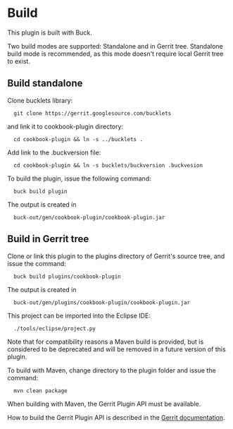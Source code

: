 Build
=====

This plugin is built with Buck.

Two build modes are supported: Standalone and in Gerrit tree. Standalone
build mode is recommended, as this mode doesn't require local Gerrit
tree to exist.

Build standalone
----------------

Clone bucklets library:

```
  git clone https://gerrit.googlesource.com/bucklets

```
and link it to cookbook-plugin directory:

```
  cd cookbook-plugin && ln -s ../bucklets .
```

Add link to the .buckversion file:

```
  cd cookbook-plugin && ln -s bucklets/buckversion .buckvesion
```

To build the plugin, issue the following command:


```
  buck build plugin
```

The output is created in

```
  buck-out/gen/cookbook-plugin/cookbook-plugin.jar
```

Build in Gerrit tree
--------------------

Clone or link this plugin to the plugins directory of Gerrit's source
tree, and issue the command:

```
  buck build plugins/cookbook-plugin
```

The output is created in

```
  buck-out/gen/plugins/cookbook-plugin/cookbook-plugin.jar
```

This project can be imported into the Eclipse IDE:

```
  ./tools/eclipse/project.py
```

Note that for compatibility reasons a Maven build is provided, but is considered
to be deprecated and will be removed in a future version of this plugin.

To build with Maven, change directory to the plugin folder and issue the
command:

```
  mvn clean package
```

When building with Maven, the Gerrit Plugin API must be available.

How to build the Gerrit Plugin API is described in the [Gerrit
documentation](../../../Documentation/dev-buck.html#_extension_and_plugin_api_jar_files).

